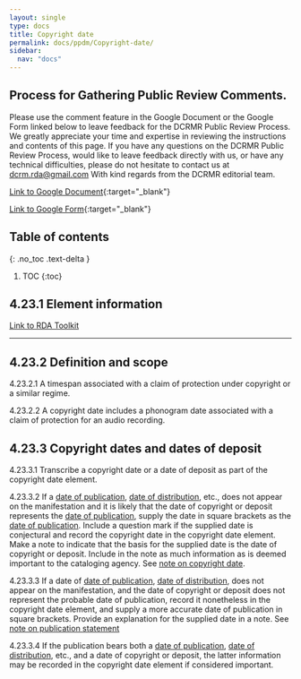 ```yaml
---
layout: single
type: docs
title: Copyright date
permalink: docs/ppdm/Copyright-date/
sidebar:
  nav: "docs"
---
```


## Process for Gathering Public Review Comments.
Please use the comment feature in the Google Document or the Google Form linked below to leave feedback for the DCRMR Public Review Process.  We greatly appreciate your time and expertise in reviewing the instructions and contents of this page.  If you have any questions on the DCRMR Public Review Process, would like to leave feedback directly with us, or have any technical difficulties, please do not hesitate to contact us at dcrm.rda@gmail.com  With kind regards from the DCRMR editorial team.

[Link to Google Document](https://docs.google.com/document/d/1RMRdCQzvZDeh3ODtHnVKGildfELwbXvJcPlP9RhKftE/edit){:target="_blank"}

[Link to Google Form](https://docs.google.com/forms/d/e/1FAIpQLSdNtJkbY1mngdTcvCoB7zZcpaIuuKHvlbyiidP-QunDy14VcQ/viewform){:target="_blank"}

## Table of contents
{: .no_toc .text-delta }

1. TOC
{:toc}

## 4.23.1 Element information

[Link to RDA Toolkit](https://beta.rdatoolkit.org/Content/Index?externalId=en-US_ala-452cb3af-3c8e-3c20-8d59-2362ad325a09)

---

## 4.23.2 Definition and scope

<a name="4.23.2.1">4.23.2.1</a> A timespan associated with a claim of protection under copyright or a similar regime.

<a name="4.23.2.2">4.23.2.2</a> A copyright date includes a phonogram date associated with a claim of protection for an audio recording.


## 4.23.3 Copyright dates and dates of deposit 

<a name="4.23.3.1">4.23.3.1</a> Transcribe a copyright date or a date of deposit as part of the copyright date element.

<a name="4.23.3.2">4.23.3.2</a> If a [date of publication](https://rbms-bsc.github.io/DCRMR/docs/ppdm/Date-of-publication/), [date of distribution](https://rbms-bsc.github.io/DCRMR/docs/ppdm/Date-of-publication/), etc., does not appear on the manifestation and it is likely that the date of copyright or deposit represents the [date of publication](https://rbms-bsc.github.io/DCRMR/docs/ppdm/Date-of-publication/), supply the date in square brackets as the [date of publication](https://rbms-bsc.github.io/DCRMR/docs/ppdm/Date-of-publication/). Include a question mark if the supplied date is conjectural and record the copyright date in the copyright date element. Make a note to indicate that the basis for the supplied date is the date of copyright or deposit. Include in the note as much information as is deemed important to the cataloging agency. See [note on copyright date](hhttps://rbms-bsc.github.io/DCRMR/docs/ppdm/Note-on-copyright-date/). 

<a name="4.23.3.3">4.23.3.3</a> If a date of [date of publication](https://rbms-bsc.github.io/DCRMR/docs/ppdm/Date-of-publication/), [date of distribution](https://rbms-bsc.github.io/DCRMR/docs/ppdm/Date-of-publication/), does not appear on the manifestation, and the date of copyright or deposit does not represent the probable date of publication, record it nonetheless in the copyright date element, and supply a more accurate date of publication in square brackets. Provide an explanation for the supplied date in a note. See [note on publication statement](https://rbms-bsc.github.io/DCRMR/docs/ppdm/Note-on-publication-statement/)

<a name="4.23.3.4">4.23.3.4</a> If the publication bears both a [date of publication](https://rbms-bsc.github.io/DCRMR/docs/ppdm/Date-of-publication/), [date of distribution](https://rbms-bsc.github.io/DCRMR/docs/ppdm/Date-of-publication/), etc., and a date of copyright or deposit, the latter information may be recorded in the copyright date element if considered important.
